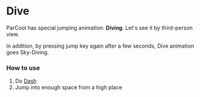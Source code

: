 # Dive

ParCool has special jumping animation: **Diving**. Let's see it by third-person view.

In addition, by pressing jump key again after a few seconds, Dive animation goes Sky-Diving.

### How to use

1. Do [Dash](dash.md)
2. Jump into enough space from a high place
